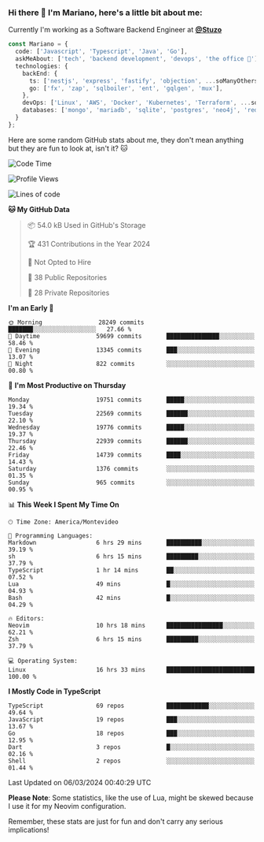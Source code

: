 ### Hi there 👋 I'm Mariano, here's a little bit about me:

Currently I'm working as a Software Backend Engineer at [**@Stuzo**](https://www.stuzo.com/)

```ts
const Mariano = {
  code: ['Javascript', 'Typescript', 'Java', 'Go'],
  askMeAbout: ['tech', 'backend development', 'devops', 'the office 💼'],
  technologies: {
    backEnd: {
      ts: ['nestjs', 'express', 'fastify', 'objection', ...soManyOthersFrameworks],
      go: ['fx', 'zap', 'sqlboiler', 'ent', 'gqlgen', 'mux'],
    },
    devOps: ['Linux', 'AWS', 'Docker', 'Kubernetes', 'Terraform', ...soManyOthersTools],
    databases: ['mongo', 'mariadb', 'sqlite', 'postgres', 'neo4j', 'redis', ...],
  }
};
```

Here are some random GitHub stats about me, they don't mean anything but they are fun to look at, isn't it? 🐱

<!--START_SECTION:waka-->
![Code Time](http://img.shields.io/badge/Code%20Time-1%2C761%20hrs%2023%20mins-blue)

![Profile Views](http://img.shields.io/badge/Profile%20Views-0-blue)

![Lines of code](https://img.shields.io/badge/From%20Hello%20World%20I%27ve%20Written-17.2%20million%20lines%20of%20code-blue)

**🐱 My GitHub Data** 

> 📦 54.0 kB Used in GitHub's Storage 
 > 
> 🏆 431 Contributions in the Year 2024
 > 
> 🚫 Not Opted to Hire
 > 
> 📜 38 Public Repositories 
 > 
> 🔑 28 Private Repositories 
 > 
**I'm an Early 🐤** 

```text
🌞 Morning                28249 commits       ███████░░░░░░░░░░░░░░░░░░   27.66 % 
🌆 Daytime                59699 commits       ███████████████░░░░░░░░░░   58.46 % 
🌃 Evening                13345 commits       ███░░░░░░░░░░░░░░░░░░░░░░   13.07 % 
🌙 Night                  822 commits         ░░░░░░░░░░░░░░░░░░░░░░░░░   00.80 % 
```
📅 **I'm Most Productive on Thursday** 

```text
Monday                   19751 commits       █████░░░░░░░░░░░░░░░░░░░░   19.34 % 
Tuesday                  22569 commits       ██████░░░░░░░░░░░░░░░░░░░   22.10 % 
Wednesday                19776 commits       █████░░░░░░░░░░░░░░░░░░░░   19.37 % 
Thursday                 22939 commits       ██████░░░░░░░░░░░░░░░░░░░   22.46 % 
Friday                   14739 commits       ████░░░░░░░░░░░░░░░░░░░░░   14.43 % 
Saturday                 1376 commits        ░░░░░░░░░░░░░░░░░░░░░░░░░   01.35 % 
Sunday                   965 commits         ░░░░░░░░░░░░░░░░░░░░░░░░░   00.95 % 
```


📊 **This Week I Spent My Time On** 

```text
🕑︎ Time Zone: America/Montevideo

💬 Programming Languages: 
Markdown                 6 hrs 29 mins       ██████████░░░░░░░░░░░░░░░   39.19 % 
sh                       6 hrs 15 mins       █████████░░░░░░░░░░░░░░░░   37.79 % 
TypeScript               1 hr 14 mins        ██░░░░░░░░░░░░░░░░░░░░░░░   07.52 % 
Lua                      49 mins             █░░░░░░░░░░░░░░░░░░░░░░░░   04.93 % 
Bash                     42 mins             █░░░░░░░░░░░░░░░░░░░░░░░░   04.29 % 

🔥 Editors: 
Neovim                   10 hrs 18 mins      ████████████████░░░░░░░░░   62.21 % 
Zsh                      6 hrs 15 mins       █████████░░░░░░░░░░░░░░░░   37.79 % 

💻 Operating System: 
Linux                    16 hrs 33 mins      █████████████████████████   100.00 % 
```

**I Mostly Code in TypeScript** 

```text
TypeScript               69 repos            ████████████░░░░░░░░░░░░░   49.64 % 
JavaScript               19 repos            ███░░░░░░░░░░░░░░░░░░░░░░   13.67 % 
Go                       18 repos            ███░░░░░░░░░░░░░░░░░░░░░░   12.95 % 
Dart                     3 repos             █░░░░░░░░░░░░░░░░░░░░░░░░   02.16 % 
Shell                    2 repos             ░░░░░░░░░░░░░░░░░░░░░░░░░   01.44 % 
```




 Last Updated on 06/03/2024 00:40:29 UTC
<!--END_SECTION:waka-->

**Please Note**: Some statistics, like the use of Lua, might be skewed because I use it for my Neovim configuration.

Remember, these stats are just for fun and don't carry any serious implications!
